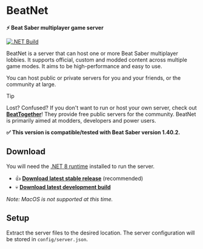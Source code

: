 # BeatNet
**⚡ Beat Saber multiplayer game server**

[![.NET Build](https://github.com/roydejong/BeatNet/actions/workflows/dotnet.yml/badge.svg?branch=main&event=push)](https://github.com/roydejong/BeatNet/actions/workflows/dotnet.yml)

BeatNet is a server that can host one or more Beat Saber multiplayer lobbies. It supports official, custom and modded content across multiple game modes. It aims to be high-performance and easy to use.

You can host public or private servers for you and your friends, or the community at large.

> [!TIP]
> Lost? Confused? If you don't want to run or host your own server, check out **[BeatTogether](https://discord.com/invite/gezGrFG4tz)**! They provide free public servers for the community. BeatNet is primarily aimed at modders, developers and power users.

**✅ This version is compatible/tested with Beat Saber version 1.40.2.**
 
## Download
You will need the [.NET 8 runtime](https://dotnet.microsoft.com/en-us/download/dotnet/8.0) installed to run the server.

- 👍 **[Download latest stable release](https://github.com/roydejong/BeatNet/releases/latest)** (recommended)
- 💀 **[Download latest development build](https://github.com/roydejong/BeatNet/actions/workflows/dotnet.yml?query=event%3Apush+is%3Asuccess+branch%3Amain)**

*Note: MacOS is not supported at this time.*

## Setup
Extract the server files to the desired location. The server configuration will be stored in `config/server.json`.
